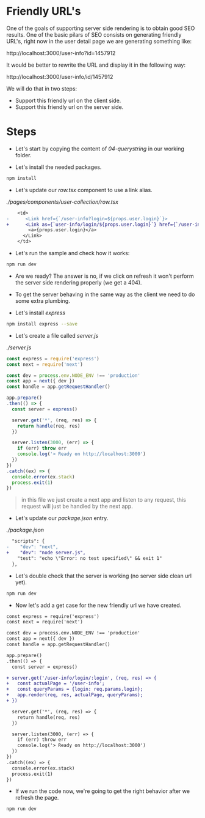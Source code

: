 # Friendly URL's

One of the goals of supporting server side rendering is to obtain good SEO results. One of the basic pilars of SEO consists on generating
friendly URL's, right now in the user detail page we are generating something like:

http://localhost:3000/user-info?id=1457912

It would be better to rewrite the URL and display it in the following way:

http://localhost:3000/user-info/id/1457912

We will do that in two steps:
  - Support this friendly url on the client side.
  - Support this friendly url on the server side.

# Steps

- Let's start by copying the content of _04-querystring_ in our working folder.

- Let's install the needed packages.

```bash
npm install
```
- Let's update our _row.tsx_ component to use a link alias.

_./pages/components/user-collection/row.tsx_

```diff
    <td>
-      <Link href={`/user-info?login=${props.user.login}`}>
+      <Link as={`user-info/login/${props.user.login}`} href={`/user-info?id=${props.user.login}`}>
        <a>{props.user.login}</a>
      </Link>    
    </td>
```

- Let's run the sample and check how it works:

```bash
npm run dev
```

- Are we ready? The answer is no, if we click on refresh it won't perform the server side rendering properly (we get a 404).

- To get the server behaving in the same way as the client we need to do some extra plumbing.

- Let's install _express_

```bash
npm install express --save
```

- Let's create a file called _server.js_ 

_./server.js_

```javascript
const express = require('express')
const next = require('next')

const dev = process.env.NODE_ENV !== 'production'
const app = next({ dev })
const handle = app.getRequestHandler()

app.prepare()
.then(() => {
  const server = express()

  server.get('*', (req, res) => {
    return handle(req, res)
  })

  server.listen(3000, (err) => {
    if (err) throw err
    console.log('> Ready on http://localhost:3000')
  })
})
.catch((ex) => {
  console.error(ex.stack)
  process.exit(1)
})
```

> in this file we just create a next app and listen to any request, this request will just be handled by the next app.

- Let's update our _package.json_ entry.

_./package.json_

```diff
  "scripts": {
-    "dev": "next",
+    "dev": "node server.js",
    "test": "echo \"Error: no test specified\" && exit 1"
  },
```

- Let's double check that the server is working (no server side clean url yet).

```bash
npm run dev
```

- Now let's add a get case for the new friendly url we have created.

```diff
const express = require('express')
const next = require('next')

const dev = process.env.NODE_ENV !== 'production'
const app = next({ dev })
const handle = app.getRequestHandler()

app.prepare()
.then(() => {
  const server = express()

+ server.get('/user-info/login/:login', (req, res) => {
+   const actualPage = '/user-info';
+   const queryParams = {login: req.params.login};
+   app.render(req, res, actualPage, queryParams);
+ })

  server.get('*', (req, res) => {
    return handle(req, res)
  })

  server.listen(3000, (err) => {
    if (err) throw err
    console.log('> Ready on http://localhost:3000')
  })
})
.catch((ex) => {
  console.error(ex.stack)
  process.exit(1)
})
```

- If we run the code now, we're going to get the right behavior after we refresh the page.

```bash
npm run dev
```
